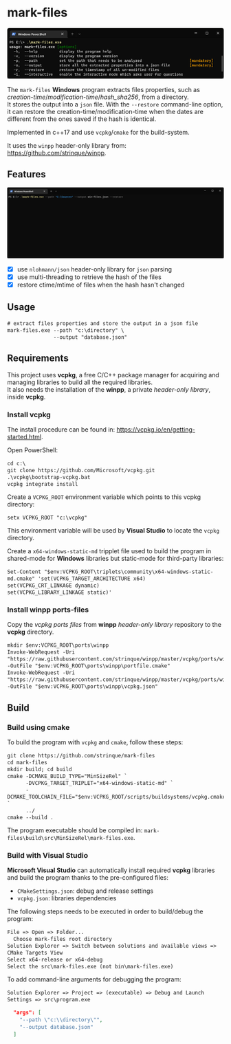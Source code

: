 # mark-files

![mark-files help](https://github.com/strinque/mark-files/blob/master/docs/help.png)

The `mark-files` **Windows** program extracts files properties, such as *creation-time*/*modification-time*/*hash_sha256*, from a directory.  
It stores the output into a `json` file.  With the `--restore` command-line option, it can restore the creation-time/modification-time when the dates are different from the ones saved if the hash is identical.

Implemented in c++17 and use `vcpkg`/`cmake` for the build-system.  

It uses the `winpp` header-only library from: https://github.com/strinque/winpp.

## Features

![mark-files process](https://github.com/strinque/mark-files/blob/master/docs/process.gif)

- [x] use `nlohmann/json` header-only library for `json` parsing
- [x] use multi-threading to retrieve the hash of the files
- [x] restore ctime/mtime of files when the hash hasn't changed

## Usage

``` console
# extract files properties and store the output in a json file
mark-files.exe --path "c:\directory" \
               --output "database.json"
```

## Requirements

This project uses **vcpkg**, a free C/C++ package manager for acquiring and managing libraries to build all the required libraries.  
It also needs the installation of the **winpp**, a private *header-only library*, inside **vcpkg**.

### Install vcpkg

The install procedure can be found in: https://vcpkg.io/en/getting-started.html.  

Open PowerShell: 

``` console
cd c:\
git clone https://github.com/Microsoft/vcpkg.git
.\vcpkg\bootstrap-vcpkg.bat
vcpkg integrate install
```

Create a `VCPKG_ROOT` environment variable which points to this vcpkg directory: 

``` console
setx VCPKG_ROOT "c:\vcpkg"
```
This environment variable will be used by **Visual Studio** to locate the `vcpkg` directory.

Create a `x64-windows-static-md` tripplet file used to build the program in shared-mode for **Windows** libraries but static-mode for third-party libraries:

``` console
Set-Content "$env:VCPKG_ROOT\triplets\community\x64-windows-static-md.cmake" 'set(VCPKG_TARGET_ARCHITECTURE x64)
set(VCPKG_CRT_LINKAGE dynamic)
set(VCPKG_LIBRARY_LINKAGE static)'
```

### Install winpp ports-files

Copy the *vcpkg ports files* from **winpp** *header-only library* repository to the **vcpkg** directory.

``` console
mkdir $env:VCPKG_ROOT\ports\winpp
Invoke-WebRequest -Uri "https://raw.githubusercontent.com/strinque/winpp/master/vcpkg/ports/winpp/portfile.cmake" -OutFile "$env:VCPKG_ROOT\ports\winpp\portfile.cmake"
Invoke-WebRequest -Uri "https://raw.githubusercontent.com/strinque/winpp/master/vcpkg/ports/winpp/vcpkg.json" -OutFile "$env:VCPKG_ROOT\ports\winpp\vcpkg.json"
```

## Build

### Build using cmake

To build the program with `vcpkg` and `cmake`, follow these steps:

``` console
git clone https://github.com/strinque/mark-files
cd mark-files
mkdir build; cd build
cmake -DCMAKE_BUILD_TYPE="MinSizeRel" `
      -DVCPKG_TARGET_TRIPLET="x64-windows-static-md" `
      -DCMAKE_TOOLCHAIN_FILE="$env:VCPKG_ROOT/scripts/buildsystems/vcpkg.cmake" `
      ../
cmake --build .
```

The program executable should be compiled in: `mark-files\build\src\MinSizeRel\mark-files.exe`.

### Build with Visual Studio

**Microsoft Visual Studio** can automatically install required **vcpkg** libraries and build the program thanks to the pre-configured files: 

- `CMakeSettings.json`: debug and release settings
- `vcpkg.json`: libraries dependencies

The following steps needs to be executed in order to build/debug the program:

``` console
File => Open => Folder...
  Choose mark-files root directory
Solution Explorer => Switch between solutions and available views => CMake Targets View
Select x64-release or x64-debug
Select the src\mark-files.exe (not bin\mark-files.exe)
```

To add command-line arguments for debugging the program:

```
Solution Explorer => Project => (executable) => Debug and Launch Settings => src\program.exe
```

``` json
  "args": [
    "--path \"c:\\directory\"",
    "--output database.json"
  ]
```